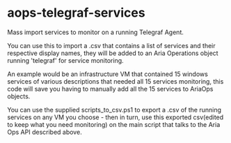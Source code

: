 # aops-telegraf-services
Mass import services to monitor on a running Telegraf Agent.

You can use this to import a .csv that contains a list of services and their respective display names, they will be added to an Aria Operations object running 'telegraf' for service monitoring.

An example would be an infrastructure VM that contained 15 windows services of various descriptions that needed all 15 services monitoring, this code will save you having to manually add all the 15 services to AriaOps objects.

You can use the supplied scripts_to_csv.ps1 to export a .csv of the running services on any VM you choose - then in turn, use this exported csv(edited to keep what you need monitoring) on the main script that talks to the Aria Ops API described above.
